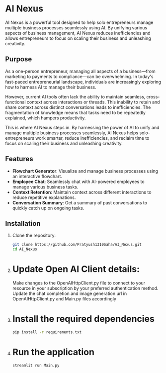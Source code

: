 # AI Nexus

AI Nexus is a powerful tool designed to help solo entrepreneurs manage multiple business processes seamlessly using AI. By unifying various aspects of business management, AI Nexus reduces inefficiencies and allows entrepreneurs to focus on scaling their business and unleashing creativity.

## Purpose

As a one-person entrepreneur, managing all aspects of a business—from marketing to payments to compliance—can be overwhelming. In today's fast-paced entrepreneurial landscape, individuals are increasingly exploring how to harness AI to manage their business.

However, current AI tools often lack the ability to maintain seamless, cross-functional context across interactions or threads. This inability to retain and share context across distinct conversations leads to inefficiencies. The fragmentation of knowledge means that tasks need to be repeatedly explained, which hampers productivity.

This is where AI Nexus steps in. By harnessing the power of AI to unify and manage multiple business processes seamlessly, AI Nexus helps solo-entrepreneurs work smarter, reduce inefficiencies, and reclaim time to focus on scaling their business and unleashing creativity.

## Features

- **Flowchart Generator**: Visualize and manage business processes using an interactive flowchart.
- **Employee Chat**: Seamlessly chat with AI-powered employees to manage various business tasks.
- **Context Retention**: Maintain context across different interactions to reduce repetitive explanations.
- **Conversation Summary**: Get a summary of past conversations to quickly catch up on ongoing tasks.
## Installation

1. Clone the repository:
   ```sh
   git clone https://github.com/Pratyush1310Saha/AI_Nexus.git
   cd AI_Nexus

2. # Update Open AI Client details:
   Make changes to the OpenAIHttpClient.py file to connect to your resource in your subscription by your preferred authentication method.
   Update the chat completion and image generation url in OpenAIHttpClient.py and Main.py files accordingly
   
3. # Install the required dependencies
   ```sh
   pip install -r requirements.txt
   
4. # Run the application
   ```sh
   streamlit run Main.py
